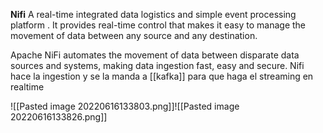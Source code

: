 **Nifi**
A real-time integrated data logistics and simple event processing platform
. It provides real-time control that makes it easy to manage the movement of data between any source and any destination.


Apache NiFi automates the movement of data between disparate data sources and systems, making data ingestion fast, easy and secure.
Nifi hace la ingestion y se la manda a [[kafka]] para que haga el streaming en realtime 

![[Pasted image 20220616133803.png]]![[Pasted image 20220616133826.png]]